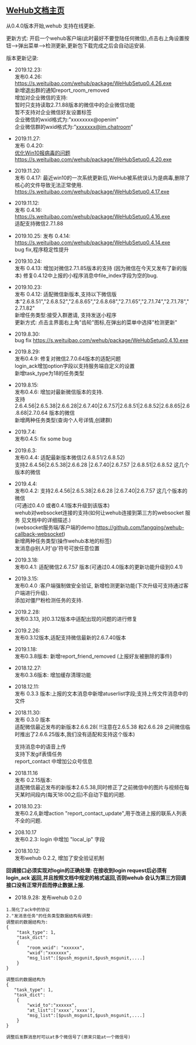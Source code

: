 
[WeHub文档主页](http://wehub.weituibao.com/doc/index.html)
------

从0.4.0版本开始,wehub 支持在线更新. 

更新方式: 开启一个wehub客户端(此时最好不要登陆任何微信),点击右上角设置按钮-->弹出菜单-->检测更新,更新包下载完成之后会自动运安装.

版本更新记录:  
- 2019.12.23:  
   发布0.4.26: https://s.weituibao.com/wehub/package/WeHubSetup0.4.26.exe  
   新增退出群的通知report_room_removed  
   增加对企业微信的支持:  
      暂时只支持读取2.7.1.88版本的微信中的企业微信功能  
      暂不支持对企业微信好友设置标签  
      企业微信的wxid格式为:”xxxxxxxx@openim”  
      企业微信群的wxid格式为:”xxxxxxx@im.chatroom”  


- 2019.11.27:  
   发布 0.4.20:  
   [优化Win10报病毒的问题](http://wehub.weituibao.com/doc/post/wehub-win10-viruas-mistaken.html)  
   https://s.weituibao.com/wehub/package/WeHubSetup0.4.20.exe  

- 2019.11.20:  
   发布 0.4.17:  最近win10的一次系统更新后,WeHub被系统误认为是病毒,删除了核心的文件导致无法正常使用.
   https://s.weituibao.com/wehub/package/WeHubSetup0.4.17.exe  


- 2019.11.12:  
   发布 0.4.16:  
       https://s.weituibao.com/wehub/package/WeHubSetup0.4.16.exe  
      适配支持微信2.7.1.88

- 2019.10.25:
    发布 0.4.14: 
       https://s.weituibao.com/wehub/package/WeHubSetup0.4.14.exe  
    bug fix,程序稳定性提升

- 2019.10.24:  
  发布 0.4.13: 
    增加对微信2.7.1.85版本的支持 (因为微信在今天又发布了新的版本)
    修复0.4.12中上报的小程序消息中file_index字段为空的bug.  


- 2019.10.23:  
  发布 0.4.12: 
    适配微信新版本,支持以下微信版本"2.6.8.51","2.6.8.52","2.6.8.65","2.6.8.68","2.7.1.65","2.7.1.74","2.7.1.78","2.7.1.82"  
    新增任务类型:接受入群邀请, 支持发送小程序  
  更新方式: 点击主界面右上角"齿轮"图标,在弹出的菜单中选择"检测更新"  

- 2019.8.30:  
  bug fix
  https://s.weituibao.com/wehub/package/WeHubSetup0.4.10.exe

- 2019.8.29:  
  发布0.4.9:
  修复对微信2.7.0.64版本的适配问题  
  login_ack增加option字段以支持服务端自定义的设置  
  新增task_type为18的任务类型  

- 2019.8.15:  
  发布0.4.6: 
  增加对最新微信版本的支持.  
  支持2.6.4.56|2.6.5.38|2.6.6.28|2.6.7.40|2.6.7.57|2.6.8.51|2.6.8.52|2.6.8.65|2.6.8.68|2.7.0.64 版本的微信  
  新增两种任务类型(查询个人号详情,创建群)  
  
- 2019.7.4:  
  发布0.4.5: 
  fix some bug  
  
- 2019.6.3:  
  发布0.4.4:
  适配最新版本微信(2.6.8.51/2.6.8.52)  
  支持2.6.4.56|2.6.5.38|2.6.6.28 |2.6.7.40|2.6.7.57 |2.6.8.51|2.6.8.52 这几个版本的微信  

- 2019.4.4:  
  发布0.4.2:
  支持2.6.4.56|2.6.5.38|2.6.6.28 |2.6.7.40|2.6.7.57 这几个版本的微信  
  (可通过0.4.0 或者0.4.1版本升级到该版本)  
  wehub对websocket连接的支持(如何让wehub连接到第三方的websocket 服务 见文档中的详细描述.)  
  (websocket服务端/客户端的demo:https://github.com/fangqing/wehub-callback-websocket)  
  新增两种任务类型(操作wehub本地的标签)  
  发消息@别人时'@'符号可放任意位置  

- 2019.3.18:  
  发布0.4.1: 适配微信2.6.7.57 版本(可通过0.4.0版本的更新功能升级到0.4.1)

- 2019.3.15:  
  发布0.4.0 :客户端强制做安全验证, 新增检测更新功能(下次升级可支持通过客户端进行升级).  
  添加对僵尸粉检测任务的支持.


- 2019.2.28:   
  发布0.3.13, 对0.3.12版本中适配出现的问题的进行修复  

- 2019.2.26:   
  发布0.3.12版本,适配支持微信最新的2.6.7.40版本  

- 2019.1.18:   
  发布0.3.8版本:  新增report_friend_removed (上报好友被删除的事件)

- 2018.12.27:  
  发布0.3.6版本:  增加缓存清理功能  

-  2018.12.11:  
   发布 0.3.3 版本:上报的文本消息中新增atuserlist字段;支持上传文件消息中的文件


- 2018.11.30:  
  发布 0.3.0 版本  
  适配微信最近发布的新版本2.6.6.28( !!注意在2.6.5.38 和2.6.6.28 之间微信临时推出了2.6.6.25版本,我们没有适配和支持这个版本)

  支持消息中的语音上传  
  支持下发gif表情任务  
  report_contact 中增加公众号信息  

- 2018.11.16  
  发布 0.2.15版本:  
  适配微信最近发布的新版本2.6.5.38,同时修正了之前微信中的图片与视频在每天某时间段内(每天18:00之后)不自动下载的问题.

- 2018.10.23:  
  发布0.2.6,新增action "report_contact_update",用于改进上报的联系人列表不全的问题.

- 208.10.17  
   发布0.2.3: login 中增加 "local_ip" 字段

-  2018.10.12:  
    发布wehub 0.2.2, 增加了安全验证机制

**回调接口必须实现对login的正确处理: 在接收到login request后必须有login_ack 返回,并且按照文档中规定的格式返回,否则wehub 会认为第三方回调接口没有正常开启而停止数据上报.**

- 2018.9.28:
  发布wehub 0.2.0

```
1.简化了ack中的协议
2."发消息任务"的任务类型数据结构有调整:  
调整前的数据结构为:
{
    "task_type": 1,  
    "task_dict":
    {
    	"room_wxid": "xxxxxx",  
    	"wxid":"xxxxxxx",	   				  
    	"msg_list":[$push_msgunit,$push_msgunit,....]
	}
}

调整后的数据结构为
{
   "task_type": 1,  
   "task_dict":
    {
        "wxid_to":"xxxxxx",  	
        "at_list":['xxxx','xxxx'],  
    	"msg_list":[$push_msgunit,$push_msgunit,....]
	}
}

调整后发群消息时可以at多个微信号了(原来只能at一个微信号)
```
